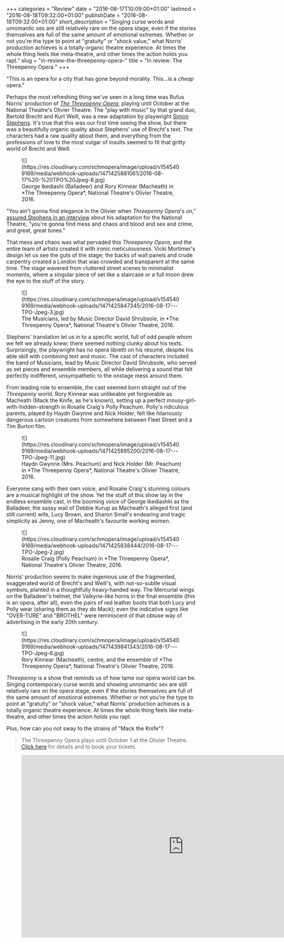+++
categories = "Review"
date = "2016-08-17T10:09:00+01:00"
lastmod = "2016-08-18T09:32:00+01:00"
publishDate = "2016-08-18T09:32:00+01:00"
short_description = "Singing curse words and unromantic sex are still relatively rare on the opera stage, even if the stories themselves are full of the same amount of emotional extremes. Whether or not you&#039;re the type to point at &quot;gratuity&quot; or &quot;shock value,&quot; what Norris&#039; production achieves is a totally organic theatre experience. At times the whole thing feels like meta-theatre, and other times the action holds you rapt."
slug = "in-review-the-threepenny-opera-"
title = "In review: The Threepenny Opera "
+++

"This is an opera for a city that has gone beyond morality. This...is a *cheap* opera."

Perhaps the most refreshing thing we've seen in a long time was Rufus Norris' production of [*The Threepenny Opera*](https://www.nationaltheatre.org.uk/shows/threepenny-opera/whats-on), playing until October at the National Theatre's Olivier Theatre. The "play with music" by that grand duo, Bertold Brecht and Kurt Weill, was a new adaptation by playwright [Simon Stephens](https://twitter.com/stephenssimon). It's true that this was our first time seeing the show, but there was a beautifully organic quality about Stephens' use of Brecht's text. The characters had a raw quality about them, and everything from the professions of love to the most vulgar of insults seemed to fit that gritty world of Brecht and Weill.

<figure data-type="image">
![](https://res.cloudinary.com/schmopera/image/upload/v1545409169/media/webhook-uploads/1471425881061/2016-08-17%20-%20TPO%20Jpeg-8.jpg)
<figcaption>George Ikediashi (Balladeer) and Rory Kinnear (Macheath) in *The Threepenny Opera*, National Theatre's Olivier Theatre, 2016.</figcaption>
</figure>

"You ain't gonna find elegance in the Olivier when *Threepenny Opera*'s on," [assured Stephens in an interview](https://twitter.com/NationalTheatre/status/765190092633800704) about his adaptation for the National Theatre, "you're gonna find mess and chaos and blood and sex and crime, and great, great tunes."

That mess and chaos was what pervaded this *Threepenny Opera*, and the entire team of artists created it with ironic meticulousness. Vicki Mortimer's design let us see the guts of the stage; the backs of wall panels and crude carpentry created a London that was crowded and transparent at the same time. The stage wavered from cluttered street scenes to minimalist moments, where a singular piece of set like a staircase or a full moon drew the eye to the stuff of the story. 

<figure data-type="image">
![](https://res.cloudinary.com/schmopera/image/upload/v1545409169/media/webhook-uploads/1471425847345/2016-08-17---TPO-Jpeg-3.jpg)
<figcaption>The Musicians, led by Music Director David Shrubsole, in *The Threepenny Opera*, National Theatre's Olivier Theatre, 2016.</figcaption>
</figure>

Stephens' translation let us in to a specific world, full of odd people whom we felt we already knew; there seemed nothing clunky about his texts. Surprisingly, the playwright has no opera libretti on his résumé, despite his able skill with combining text and music. The cast of characters included the band of Musicians, lead by Music Director David Shrubsole, who served as set pieces and ensemble members, all while delivering a sound that felt perfectly indifferent, unsympathetic to the onstage mess around them.

From leading role to ensemble, the cast seemed born straight out of the *Threepenny* world. Rory Kinnear was unlikeable yet forgiveable as Macheath (Mack the Knife, as he's known), setting up a perfect mousy-girl-with-hidden-strength in Rosalie Craig's Polly Peachum. Polly's ridiculous parents, played by Haydn Gwynne and Nick Holder, felt like hilariously dangerous cartoon creatures from somewhere between Fleet Street and a Tim Burton film. 

<figure data-type="image">
![](https://res.cloudinary.com/schmopera/image/upload/v1545409169/media/webhook-uploads/1471425895200/2016-08-17---TPO-Jpeg-11.jpg)
<figcaption>Haydn Gwynne (Mrs. Peachum) and Nick Holder (Mr. Peachum) in *The Threepenny Opera*, National Theatre's Olivier Theatre, 2016.</figcaption>
</figure>

Everyone sang with their own voice, and Rosalie Craig's stunning colours are a musical highlight of the show. Yet the stuff of this show lay in the endless ensemble cast, in the booming voice of George Ikediashki as the Balladeer, the sassy wail of Debbie Kurup as Macheath's alleged first (and still current) wife, Lucy Brown, and Sharon Small's endearing and tragic simplicity as Jenny, one of Macheath's favourite working women.

<figure data-type="image">
![](https://res.cloudinary.com/schmopera/image/upload/v1545409169/media/webhook-uploads/1471425838444/2016-08-17---TPO-Jpeg-2.jpg)
<figcaption>Rosalie Craig (Polly Peachum) in *The Threepenny Opera*, National Theatre's Olivier Theatre, 2016.</figcaption>
</figure>

Norris' production seems to make ingenious use of the fragmented, exaggerated world of Brecht's and Weill's, with not-so-subtle visual symbols, planted in a thoughtfully heavy-handed way. The Mercurial wings on the Balladeer's helmet, the Valkyrie-like horns in the final ensemble (this is an opera, after all), even the pairs of red leather boots that both Lucy and Polly wear (sharing them as they do Mack); even the indicative signs like "OVER-TURE" and "BROTHEL" were reminiscent of that obtuse way of advertising in the early 20th century.

<figure data-type="image">![](https://res.cloudinary.com/schmopera/image/upload/v1545409169/media/webhook-uploads/1471439841343/2016-08-17---TPO-Jpeg-6.jpg)<figcaption>Rory Kinnear (Macheath), centre, and the ensemble of *The Threepenny Opera*, National Theatre's Olivier Theatre, 2016.</figcaption>
</figure>

*Threepenny* is a show that reminds us of how tame our opera world can be. Singing contemporary curse words and showing unromantic sex are still relatively rare on the opera stage, even if the stories themselves are full of the same amount of emotional extremes. Whether or not you're the type to point at "gratuity" or "shock value," what Norris' production achieves is a totally organic theatre experience. At times the whole thing feels like meta-theatre, and other times the action holds you rapt.

Plus, how can you not sway to the strains of "Mack the Knife"?

>The Threepenny Opera plays until October 1 at the Olivier Theatre. [Click here](https://www.nationaltheatre.org.uk/shows/threepenny-opera/whats-on) for details and to book your tickets.

<figure data-type="video">
<iframe width="854" height="480" src="https://www.youtube.com/embed/aPG9GcykPIY?start=11" frameborder="0" allowfullscreen></iframe>
</figure>
